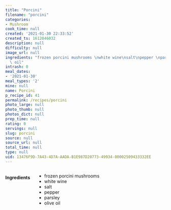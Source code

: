 ```yaml
---
title: "Porcini"
filename: "porcini"
categories:
- Mushroom
cook_time: null
created: '2021-01-30 22:33:52'
created_ts: 1612046032
description: null
difficulty: null
image_url: null
ingredients: "frozen porcini mushrooms \nwhite wine\nsalt\npepper \nparsley \nolive\
  \ oil"
intrash: 0
meal_dates:
- '2021-01-30'
meal_types: '2'
mine: null
name: Porcini
p_recipe_id: 41
permalink: /recipes/porcini
photo_large: null
photo_thumb: null
photos_dict: null
prep_time: null
rating: 0
servings: null
slug: porcini
source: null
source_url: null
total_time: null
type: null
uid: 13476F9D-7A43-4D7A-AADA-B1E987D20773-49934-00002509433332EE
---
```

<div class="large-8 medium-7 columns" id="writeup">	</div><!-- #writeup -->
</div><!-- #row-one -->
<div class="row" id="row-two">	<div class="medium-4 small-5 columns" id="ingredients"><h4>Ingredients</h4><div class="box box-ingredients content"><ul>
<li>frozen porcini mushrooms</li>
<li>white wine</li>
<li>salt</li>
<li>pepper</li>
<li>parsley</li>
<li>olive oil</li>
</ul>
</div>	</div>	<div class="medium-6 small-7 columns" id="directions">	</div>